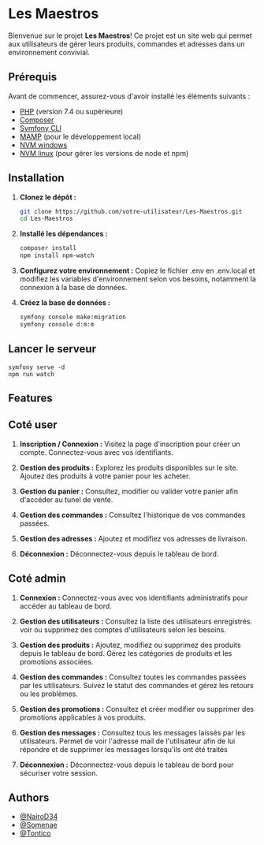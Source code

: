 # Les Maestros

Bienvenue sur le projet **Les Maestros**! Ce projet est un site web qui permet aux utilisateurs de gérer leurs produits, commandes et adresses dans un environnement convivial.

## Prérequis

Avant de commencer, assurez-vous d'avoir installé les éléments suivants :

- [PHP](https://www.php.net/downloads) (version 7.4 ou supérieure)
- [Composer](https://getcomposer.org/download/)
- [Symfony CLI](https://symfony.com/download)
- [MAMP](https://www.mamp.info/en/) (pour le développement local)
- [NVM windows](https://github.com/coreybutler/nvm-windows)
- [NVM linux](https://github.com/nvm-sh/nvm) (pour gérer les versions de node et npm)

## Installation

1. **Clonez le dépôt :**

   ```bash
   git clone https://github.com/votre-utilisateur/Les-Maestros.git
   cd Les-Maestros

2. **Installé les dépendances :**

    ```bash
    composer install
    npm install npm-watch

3. **Configurez votre environnement :**
Copiez le fichier .env en .env.local et modifiez les variables d'environnement selon vos besoins, notamment la connexion à la base de données.

4. **Créez la base de données :**
    ```bash
    symfony console make:migration
    symfony console d:m:m

## Lancer le serveur
    symfony serve -d
    npm run watch
## Features

## Coté user
1. **Inscription / Connexion :**
    Visitez la page d'inscription pour créer un compte.
    Connectez-vous avec vos identifiants.

2. **Gestion des produits :**
    Explorez les produits disponibles sur le site.
    Ajoutez des produits à votre panier pour les acheter.

3. **Gestion du panier :**
    Consultez, modifier ou valider votre panier afin d'accéder au tunel de vente.

4. **Gestion des commandes :**
    Consultez l'historique de vos commandes passées.

5. **Gestion des adresses :**
    Ajoutez et modifiez vos adresses de livraison.

6. **Déconnexion :**
    Déconnectez-vous depuis le tableau de bord.

## Coté admin

1. **Connexion :**
    Connectez-vous avec vos identifiants administratifs pour accéder au tableau de bord.

2. **Gestion des utilisateurs :**
    Consultez la liste des utilisateurs enregistrés.
    voir ou supprimez des comptes d'utilisateurs selon les besoins.

3. **Gestion des produits :**
    Ajoutez, modifiez ou supprimez des produits depuis le tableau de bord.
    Gérez les catégories de produits et les promotions associées.
4. **Gestion des commandes :**
    Consultez toutes les commandes passées par les utilisateurs.
    Suivez le statut des commandes et gérez les retours ou les problèmes.
5. **Gestion des promotions :**
    Consultez et créer modifier ou supprimer des promotions applicables à vos produits.
6. **Gestion des messages :**
    Consultez tous les messages laissés par les utilisateurs.
    Permet de voir l'adresse mail de l'utilisateur afin de lui répondre et de supprimer    les messages lorsqu'ils ont été traités
7. **Déconnexion :**
    Déconnectez-vous depuis le tableau de bord pour sécuriser votre session.
## Authors

- [@NairoD34](https://www.github.com/NairoD34)
- [@Somenae](https://www.github.com/Somenae)
- [@Tontico](https://www.github.com/Tontico)



